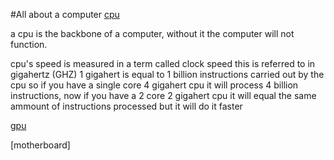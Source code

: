 #All about a computer
[cpu](cpu.md)

a cpu is the backbone of a computer, without it the computer will not function.

cpu's speed is measured in a term called clock speed this is referred to in gigahertz (GHZ) 1 gigahert is equal to 1 billion instructions carried out by the cpu so if you have a single core 4 gigahert cpu it will process 4 billion instructions, now if you have a 2 core 2 gigahert cpu it will equal the same ammount of instructions processed but it will do it faster


[gpu](GPU.md)














[motherboard]











